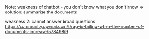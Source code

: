 
Note: weakness of chatbot - you don't know what you don't know
=> solution: summarize the documents

weakness 2: cannot answer broad questions
https://community.openai.com/t/rag-is-failing-when-the-number-of-documents-increase/578498/9
